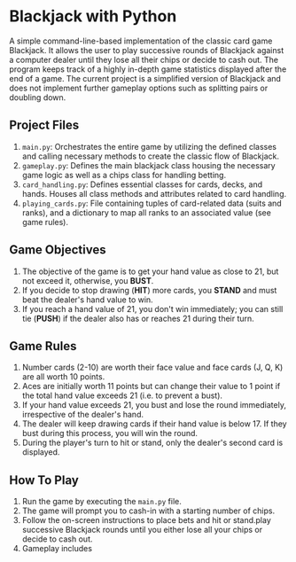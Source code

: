 # Blackjack with Python

A simple command-line-based implementation of the classic card game Blackjack. It allows the user to play successive rounds of Blackjack against a computer dealer until they lose all their chips or decide to cash out. The program keeps track of a highly in-depth game statistics displayed after the end of a game. The current project is a simplified version of Blackjack and does not implement further gameplay options such as splitting pairs or doubling down.

## Project Files
1. `main.py`: Orchestrates the entire game by utilizing the defined classes and calling necessary methods to create the classic flow of Blackjack.
2. `gameplay.py`: Defines the main blackjack class housing the necessary game logic as well as a chips class for handling betting.
3. `card_handling.py`: Defines essential classes for cards, decks, and hands. Houses all class methods and attributes related to card handling.
4. `playing_cards.py`: File containing tuples of card-related data (suits and ranks), and a dictionary to map all ranks to an associated value (see game rules).

## Game Objectives
1. The objective of the game is to get your hand value as close to 21, but not exceed it, otherwise, you **BUST**.
2. If you decide to stop drawing (**HIT**) more cards, you **STAND** and must beat the dealer's hand value to win.
3. If you reach a hand value of 21, you don't win immediately; you can still tie (**PUSH**) if the dealer also has or reaches 21 during their turn.

## Game Rules
1. Number cards (2-10) are worth their face value and face cards (J, Q, K) are all worth 10 points.
2. Aces are initially worth 11 points but can change their value to 1 point if the total hand value exceeds 21 (i.e. to prevent a bust).
3. If your hand value exceeds 21, you bust and lose the round immediately, irrespective of the dealer's hand.
4. The dealer will keep drawing cards if their hand value is below 17. If they bust during this process, you will win the round.
5. During the player's turn to hit or stand, only the dealer's second card is displayed.

## How To Play
1. Run the game by executing the `main.py` file.
2. The game will prompt you to cash-in with a starting number of chips.
3. Follow the on-screen instructions to place bets and hit or stand.play successive Blackjack rounds until you either lose all your chips or decide to cash out.
4. Gameplay includes 





